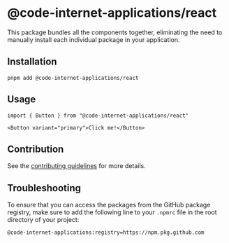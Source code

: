 # @code-internet-applications/react

This package bundles all the components together, eliminating the need to
manually install each individual package in your application.

## Installation

```
pnpm add @code-internet-applications/react
```

## Usage

```
import { Button } from "@code-internet-applications/react"

<Button variant="primary">Click me!</Button>
```

## Contribution

See the
[contributing guidelines](https://github.com/code-internet-applications/cbt-hydrogen/blob/main/CONTRIBUTING.md)
for more details.

## Troubleshooting

To ensure that you can access the packages from the GitHub package registry,
make sure to add the following line to your `.npmrc` file in the root directory
of your project:

```
@code-internet-applications:registry=https://npm.pkg.github.com
```
